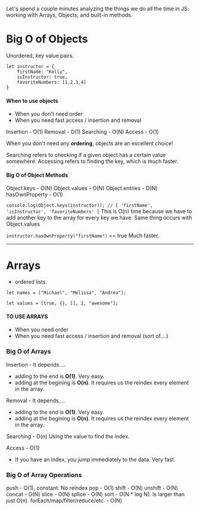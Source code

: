 Let's spend a couple minutes analyzing the things we do all the time in JS: working with Arrays, Objects, and built-in methods.

# Big O of Objects

Unordered, key value pairs.

```
let instructor = {
    firstName: "Kelly",
    isInstructor: true,
    favoriteNumbers: [1,2,3,4]
}
```

#### When to use objects

- When you don't need order
- When you need fast access / insertion and removal

Insertion - O(1)
Removal - O(1)
Searching - O(N)
Access - O(1)

When you don't need any **ordering**, objects are an excellent choice!

Searching refers to checking if a given object has a certain value somewhere.
Accessing refers to finding the key, which is much faster.

#### Big O of Object Methods

Object.keys - O(N)
Object.values - O(N)
Object.entries - O(N)
hasOwnProperty - O(1)

`console.log(Object.keys(instructor)); // [ 'firstName', 'isInstructor', 'favoriteNumbers' ]`
This is O(n) time because we have to add another key to the array for every key we have.
Same thing occurs with Object.values

`instructor.hasOwnProperty("firstName")` == true
Much faster.

---

# Arrays

- ordered lists.

```
let names = ["Michael", "Melissa", "Andrea"];

let values = [true, {}, [], 2, "awesome"];
```

#### TO USE ARRAYS

- When you need order
- When you need fast access / insertion and removal (sort of....)

### Big O of Arrays

Insertion - It depends....

- adding to the end is **O(1)**. Very easy.
- adding at the begining is **O(n)**. It requires us the reindex every element in the array.

Removal - It depends....

- adding to the end is **O(1)**. Very easy.
- adding at the begining is **O(n)**. It requires us the reindex every element in the array.

Searching - O(n) Using the value to find the index.

Access - O(1)

- If you have an index, you jump immediately to the data. Very fast.

### Big O of Array Operations

push - O(1), constant. No reindex
pop - O(1)
shift - O(N)
unshift - O(N)
concat - O(N)
slice - O(N)
splice - O(N)
sort - O(N \* log N). Is larger than just O(n).
forEach/map/filter/reduce/etc. - O(N)

